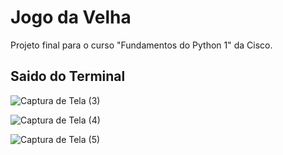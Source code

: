 # Jogo da Velha
Projeto final para o curso "Fundamentos do Python 1" da Cisco.

## Saido do Terminal
![Captura de Tela (3)](https://github.com/user-attachments/assets/8884a00f-2ca0-4842-bc2a-fdcf7d01578f)

![Captura de Tela (4)](https://github.com/user-attachments/assets/9adc8047-6841-451a-ba8e-13128b526f2f)

![Captura de Tela (5)](https://github.com/user-attachments/assets/c687f3e1-20d7-4bc4-9971-114912383073)
